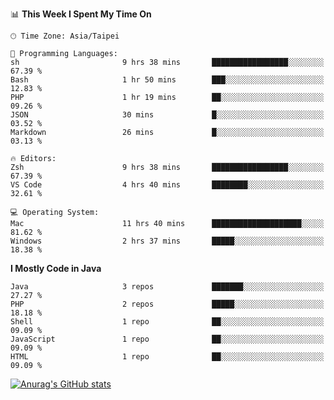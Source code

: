 <!--
<table>
  <tr>
    <td>
      <img src="./devcard.svg" alt="A dev card" width="400" hight="100%">
    </td>
    <td>
      <p>### Hi there 👋</p>
      <p>**treevel/treevel** is a ✨ _special_ ✨ repository because its `README.md` (this file) appears on your GitHub profile.</p>
      <p>Here are some ideas to get you started:</p>
      <p>- 🔭 I’m currently working on ...</p>
      <p>- 🌱 I’m currently learning ...</p>
      <p>- 👯 I’m looking to collaborate on ...</p>
      <p>- 🤔 I’m looking for help with ...</p>
      <p>- 💬 Ask me about ...</p>
      <p>- 📫 How to reach me: ...</p>
      <p>- 😄 Pronouns: ...</p>
      <p>- ⚡ Fun fact: ...</p>
    </td>
  </tr>
</table>
-->

<!--START_SECTION:waka-->
📊 **This Week I Spent My Time On** 

```text
🕑︎ Time Zone: Asia/Taipei

💬 Programming Languages: 
sh                       9 hrs 38 mins       █████████████████░░░░░░░░   67.39 % 
Bash                     1 hr 50 mins        ███░░░░░░░░░░░░░░░░░░░░░░   12.83 % 
PHP                      1 hr 19 mins        ██░░░░░░░░░░░░░░░░░░░░░░░   09.26 % 
JSON                     30 mins             █░░░░░░░░░░░░░░░░░░░░░░░░   03.52 % 
Markdown                 26 mins             █░░░░░░░░░░░░░░░░░░░░░░░░   03.13 % 

🔥 Editors: 
Zsh                      9 hrs 38 mins       █████████████████░░░░░░░░   67.39 % 
VS Code                  4 hrs 40 mins       ████████░░░░░░░░░░░░░░░░░   32.61 % 

💻 Operating System: 
Mac                      11 hrs 40 mins      ████████████████████░░░░░   81.62 % 
Windows                  2 hrs 37 mins       █████░░░░░░░░░░░░░░░░░░░░   18.38 % 
```

**I Mostly Code in Java** 

```text
Java                     3 repos             ███████░░░░░░░░░░░░░░░░░░   27.27 % 
PHP                      2 repos             █████░░░░░░░░░░░░░░░░░░░░   18.18 % 
Shell                    1 repo              ██░░░░░░░░░░░░░░░░░░░░░░░   09.09 % 
JavaScript               1 repo              ██░░░░░░░░░░░░░░░░░░░░░░░   09.09 % 
HTML                     1 repo              ██░░░░░░░░░░░░░░░░░░░░░░░   09.09 % 
```




<!--END_SECTION:waka-->

<!-- GitHub Stats Card-->
[![Anurag's GitHub stats](https://github-readme-stats.vercel.app/api?username=treevel&show_icons=true&theme=monokai&count_private=true)](https://github.com/anuraghazra/github-readme-stats)

